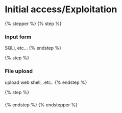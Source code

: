 # Initial access/Exploitation

{% stepper %}
{% step %}
### Input form

SQLi, etc...
{% endstep %}

{% step %}
### File upload

upload web shell, .etc..
{% endstep %}

{% step %}
###


{% endstep %}
{% endstepper %}
